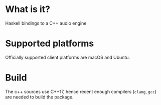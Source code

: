 # What is it?

Haskell bindings to a C++ audio engine

# Supported platforms

Officially supported client platforms are macOS and Ubuntu.

# Build

The c++ sources use C++17, hence recent enough compilers (`clang`, `gcc`)
are needed to build the package.
